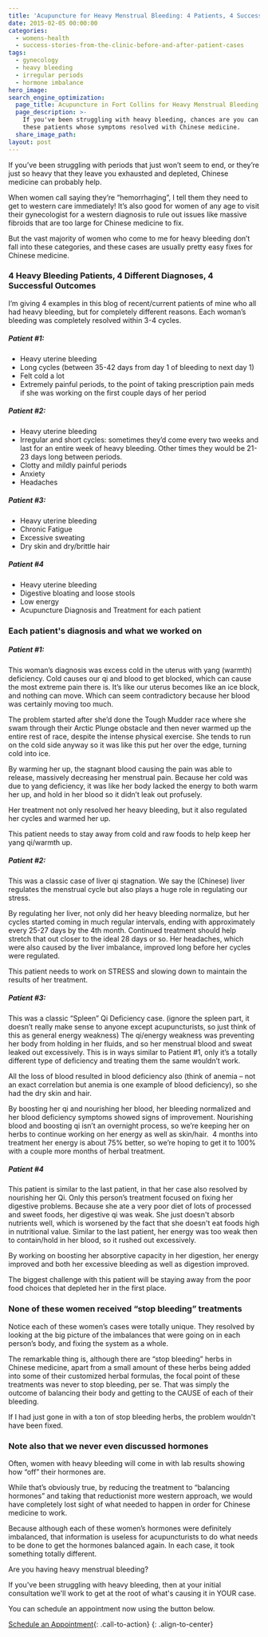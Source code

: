 ```yaml
---
title: 'Acupuncture for Heavy Menstrual Bleeding: 4 Patients, 4 Success Stories'
date: 2015-02-05 00:00:00
categories:
  - womens-health
  - success-stories-from-the-clinic-before-and-after-patient-cases
tags:
  - gynecology
  - heavy bleeding
  - irregular periods
  - hormone imbalance
hero_image:
search_engine_optimization:
  page_title: Acupuncture in Fort Collins for Heavy Menstrual Bleeding
  page_description: >-
    If you've been struggling with heavy bleeding, chances are you can be like
    these patients whose symptoms resolved with Chinese medicine.
  share_image_path:
layout: post
---
```


If you’ve been struggling with periods that just won’t seem to end, or they’re just so heavy that they leave you exhausted and depleted, Chinese medicine can probably help.

When women call saying they’re “hemorrhaging”, I tell them they need to get to western care immediately! It’s also good for women of any age to visit their gynecologist for a western diagnosis to rule out issues like massive fibroids that are too large for Chinese medicine to fix.

But the vast majority of women who come to me for heavy bleeding don’t fall into these categories, and these cases are usually pretty easy fixes for Chinese medicine.

### 4 Heavy Bleeding Patients, 4 Different Diagnoses, 4 Successful Outcomes

I’m giving 4 examples in this blog of recent/current patients of mine who all had heavy bleeding, but for completely different reasons. Each woman’s bleeding was completely resolved within 3-4 cycles.

##### Patient #1:

* Heavy uterine bleeding
* Long cycles (between 35-42 days from day 1 of bleeding to next day 1)
* Felt cold a lot
* Extremely painful periods, to the point of taking prescription pain meds if she was working on the first couple days of her period

##### Patient #2:

* Heavy uterine bleeding
* Irregular and short cycles: sometimes they’d come every two weeks and last for an entire week of heavy bleeding. Other times they would be 21-23 days long between periods.
* Clotty and mildly painful periods
* Anxiety
* Headaches

##### Patient #3:

* Heavy uterine bleeding
* Chronic Fatigue
* Excessive sweating
* Dry skin and dry/brittle hair

##### Patient #4

* Heavy uterine bleeding
* Digestive bloating and loose stools
* Low energy
* Acupuncture Diagnosis and Treatment for each patient

### Each patient's diagnosis and what we worked on

##### Patient #1:

This woman’s diagnosis was excess cold in the uterus with yang (warmth) deficiency. Cold causes our qi and blood to get blocked, which can cause the most extreme pain there is. It’s like our uterus becomes like an ice block, and nothing can move. Which can seem contradictory because her blood was certainly moving too much.

The problem started after she’d done the Tough Mudder race where she swam through their Arctic Plunge obstacle and then never warmed up the entire rest of race, despite the intense physical exercise. She tends to run on the cold side anyway so it was like this put her over the edge, turning cold into ice.

By warming her up, the stagnant blood causing the pain was able to release, massively decreasing her menstrual pain. Because her cold was due to yang deficiency, it was like her body lacked the energy to both warm her up, and hold in her blood so it didn’t leak out profusely.

Her treatment not only resolved her heavy bleeding, but it also regulated her cycles and warmed her up.

This patient needs to stay away from cold and raw foods to help keep her yang qi/warmth up.

##### Patient #2:

This was a classic case of liver qi stagnation. We say the (Chinese) liver regulates the menstrual cycle but also plays a huge role in regulating our stress.

By regulating her liver, not only did her heavy bleeding normalize, but her cycles started coming in much regular intervals, ending with approximately every 25-27 days by the 4th month. Continued treatment should help stretch that out closer to the ideal 28 days or so. Her headaches, which were also caused by the liver imbalance, improved long before her cycles were regulated.

This patient needs to work on STRESS and slowing down to maintain the results of her treatment.

##### Patient #3:

This was a classic “Spleen” Qi Deficiency case. (ignore the spleen part, it doesn’t really make sense to anyone except acupuncturists, so just think of this as general energy weakness) The qi/energy weakness was preventing her body from holding in her fluids, and so her menstrual blood and sweat leaked out excessively. This is in ways similar to Patient #1, only it’s a totally different type of deficiency and treating them the same wouldn’t work.

All the loss of blood resulted in blood deficiency also (think of anemia – not an exact correlation but anemia is one example of blood deficiency), so she had the dry skin and hair.

By boosting her qi and nourishing her blood, her bleeding normalized and her blood deficiency symptoms showed signs of improvement. Nourishing blood and boosting qi isn’t an overnight process, so we’re keeping her on herbs to continue working on her energy as well as skin/hair. &nbsp;4 months into treatment her energy is about 75% better, so we’re hoping to get it to 100% with a couple more months of herbal treatment.

##### Patient #4

This patient is similar to the last patient, in that her case also resolved by nourishing her Qi. Only this person’s treatment focused on fixing her digestive problems. Because she ate a very poor diet of lots of processed and sweet foods, her digestive qi was weak. She just doesn't absorb nutrients well, which is worsened by the fact that she doesn't eat foods high in nutritional value. Similar to the last patient, her energy was too weak then to contain/hold in her blood, so it rushed out excessively.

By working on boosting her absorptive capacity in her digestion, her energy improved and both her excessive bleeding as well as digestion improved.

The biggest challenge with this patient will be staying away from the poor food choices that depleted her in the first place.

### None of these women received “stop bleeding” treatments

Notice each of these women’s cases were totally unique. They resolved by looking at the big picture of the imbalances that were going on in each person’s body, and fixing the system as a whole.

The remarkable thing is, although there are “stop bleeding” herbs in Chinese medicine, apart from a small amount of these herbs being added into some of their customized herbal formulas, the focal point of these treatments was never to stop bleeding, per se. That was simply the outcome of balancing their body and getting to the CAUSE of each of their bleeding.

If I had just gone in with a ton of stop bleeding herbs, the problem wouldn't have been fixed.

### Note also that we never even discussed hormones

Often, women with heavy bleeding will come in with lab results showing how “off” their hormones are.

While that’s obviously true, by reducing the treatment to “balancing hormones” and taking that reductionist more western approach, we would have completely lost sight of what needed to happen in order for Chinese medicine to work.

Because although each of these women’s hormones were definitely imbalanced, that information is useless for acupuncturists to do what needs to be done to get the hormones balanced again. In each case, it took something totally different.

Are you having heavy menstrual bleeding?

If you've been struggling with heavy bleeding, then at your initial consultation we'll work to get at the root of what's causing it in YOUR case.

You can schedule an appointment now using the button below.

[Schedule an Appointment](/make-an-appointment/){: .call-to-action}
{: .align-to-center}